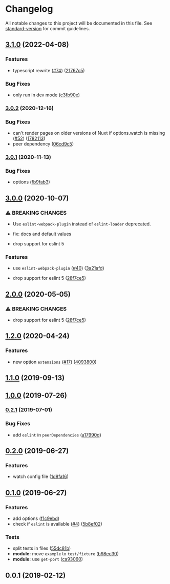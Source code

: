 # Changelog

All notable changes to this project will be documented in this file. See [standard-version](https://github.com/conventional-changelog/standard-version) for commit guidelines.

## [3.1.0](https://github.com/nuxt-community/eslint-module/compare/v3.0.2...v3.1.0) (2022-04-08)


### Features

* typescript rewrite ([#74](https://github.com/nuxt-community/eslint-module/issues/74)) ([21767c5](https://github.com/nuxt-community/eslint-module/commit/21767c54a6152c1a231a459a3bb33fd6992168fc))


### Bug Fixes

* only run in dev mode ([c3fb90e](https://github.com/nuxt-community/eslint-module/commit/c3fb90e8d382ba78aaa93ce43fa75dfcfd56f72a))

### [3.0.2](https://github.com/nuxt-community/eslint-module/compare/v3.0.1...v3.0.2) (2020-12-16)


### Bug Fixes

* can't render pages on older versions of Nuxt if options.watch is missing ([#52](https://github.com/nuxt-community/eslint-module/issues/52)) ([1782113](https://github.com/nuxt-community/eslint-module/commit/17821136382929ec6ddb9075a122a559a04e8290))
* peer dependency ([06cd9c5](https://github.com/nuxt-community/eslint-module/commit/06cd9c50a74eec19621717c114e71af06cdda588))

### [3.0.1](https://github.com/nuxt-community/eslint-module/compare/v3.0.0...v3.0.1) (2020-11-13)


### Bug Fixes

* options ([fb9fab3](https://github.com/nuxt-community/eslint-module/commit/fb9fab35444e4c21eca5182da4d1f6d4e8a02ed3))

## [3.0.0](https://github.com/nuxt-community/eslint-module/compare/v1.2.0...v3.0.0) (2020-10-07)


### ⚠ BREAKING CHANGES

* Use `eslint-webpack-plugin` instead of `eslint-loader` deprecated.

* fix: docs and default values
* drop support for eslint 5

### Features

* use `eslint-webpack-plugin` ([#40](https://github.com/nuxt-community/eslint-module/issues/40)) ([3a21afd](https://github.com/nuxt-community/eslint-module/commit/3a21afd7f870b02ae8b0299c6fc9956407361235))


* drop support for eslint 5 ([28f7ce5](https://github.com/nuxt-community/eslint-module/commit/28f7ce5fb570c5a7bf8bc8093387bb967328f70a))

## [2.0.0](https://github.com/nuxt-community/eslint-module/compare/v1.2.0...v2.0.0) (2020-05-05)


### ⚠ BREAKING CHANGES

* drop support for eslint 5 ([28f7ce5](https://github.com/nuxt-community/eslint-module/commit/28f7ce5fb570c5a7bf8bc8093387bb967328f70a))

## [1.2.0](https://github.com/nuxt-community/eslint-module/compare/v1.1.0...v1.2.0) (2020-04-24)


### Features

* new option `extensions` ([#17](https://github.com/nuxt-community/eslint-module/issues/17)) ([4093800](https://github.com/nuxt-community/eslint-module/commit/40938001c0d61bad3a1d16afd15c4eb114bda803))

## [1.1.0](https://github.com/nuxt-community/eslint-module/compare/v1.0.0...v1.1.0) (2019-09-13)

## [1.0.0](https://github.com/nuxt-community/eslint-module/compare/v0.2.1...v1.0.0) (2019-07-26)



### [0.2.1](https://github.com/nuxt-community/eslint-module/compare/v0.2.0...v0.2.1) (2019-07-01)


### Bug Fixes

* add `eslint` in `peerDependencies` ([a17990d](https://github.com/nuxt-community/eslint-module/commit/a17990d))



## [0.2.0](https://github.com/nuxt-community/eslint-module/compare/v0.1.0...v0.2.0) (2019-06-27)


### Features

* watch config file ([1d8fa16](https://github.com/nuxt-community/eslint-module/commit/1d8fa16))



## [0.1.0](https://github.com/nuxt-community/eslint-module/compare/v0.0.1...v0.1.0) (2019-06-27)


### Features

* add options ([f1c9ebd](https://github.com/nuxt-community/eslint-module/commit/f1c9ebd))
* check if `eslint` is available ([#4](https://github.com/nuxt-community/eslint-module/issues/4)) ([5b8ef02](https://github.com/nuxt-community/eslint-module/commit/5b8ef02))


### Tests

* split tests in files ([55dc81b](https://github.com/nuxt-community/eslint-module/commit/55dc81b))
* **module:** move `example` to `test/fixture` ([b98ec30](https://github.com/nuxt-community/eslint-module/commit/b98ec30))
* **module:** use `get-port` ([ca93060](https://github.com/nuxt-community/eslint-module/commit/ca93060))



<a name="0.0.1"></a>
## 0.0.1 (2019-02-12)
